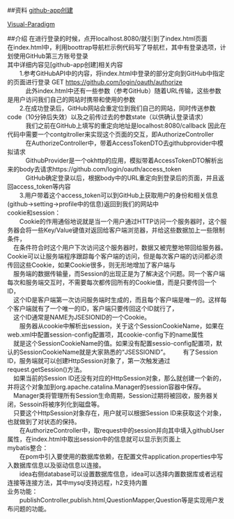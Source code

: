 ##资料
[github-app创建](https://developer.github.com/apps/building-oauth-apps/authorizing-oauth-apps/)

[Visual-Paradigm](http://www.visual-paradigm.com)

##介绍
在进行登录的时候，点开localhost.8080/就引到了index.html页面  
在index.html中，利用boottrap导航栏示例代码写了导航栏，其中有登录选项，计划使用GitHub第三方账号登录  
其中详细内容见[github-app创建]相关内容  
　　1.参考GitHubAPI中的内容，将index.html中登录的部分定向到GitHub中指定的页面进行登录 GET https://github.com/login/oauth/authorize  
　　　此外index.html中还有一些参数（参考GitHub）随着URL传输，这些参数是用户访问我们自己的网站时携带和使用的参数  
　　2.在成功登录后，GitHub网站会重定位到我们自己的网站，同时传送参数code（10分钟后失效）以及之前传过去的参数state（以供确认登录请求）  
　　　我们之前在GitHub上填写的重定向地址是localhost:8080/callback 因此在代码中需要一个contgitroller来实现这个页面的交互，即AuthorizeController  
　　　在AuthorizeController中，带着AccessTokenDTO去githubprovider中模拟请求  
　　　GithubProvider是一个okhttp的应用，模拟带着AccessTokenDTO解析出来的body去请求https://github.com/login/oauth/access_token  
　　　GitHub确定登录以后，根据body中的URL重定向到登录后的页面，并且返回access_token等内容  
　　3.用户带着这个access_token可以到GitHub上获取用户的身份和相关信息(github->setting->profile中的信息)返回到我们的网站中  
cookie和session：   
　　Cookie的作用通俗地说就是当一个用户通过HTTP访问一个服务器时，这个服务器会将一些Key/Value键值对返回给客户端浏览器，并给这些数据加上一些限制条件，  
　在条件符合时这个用户下次访问这个服务器时，数据又被完整地带回给服务器。　
　　Cookie可以让服务端程序跟踪每个客户端的访问，但是每次客户端的访问都必须传回这些Cookie，如果Cookie很多，则无形地增加了客户端与  
　服务端的数据传输量，而Session的出现正是为了解决这个问题。同一个客户端每次和服务端交互时，不需要每次都传回所有的Cookie值，而是只要传回一个ID，  
　这个ID是客户端第一次访问服务端时生成的，而且每个客户端是唯一的。这样每个客户端就有了一个唯一的ID，客户端只要传回这个ID就行了，  
　这个ID通常是NAME为JSESIONID的一个Cookie。  
　　服务器从cookie中解析出session，关于这个SessionCookieName，如果在web.xml中配置session-config配置项，其cookie-config下的name属性  
　就是这个SessionCookieName的值。如果没有配置sessio-config配置项，默认的SessionCookieName就是大家熟悉的“JSESSIONID”。
　　有了Session ID，服务端就可以创建HttpSession对象了，第一次触发通过request.getSession()方法。  
　如果当前的Session ID还没有对应的HttpSession对象，那么就创建一个新的，并将这个对象加到org.apache.catalina.Manager的session容器中保存。  
　Manager类将管理所有Session生命周期，Session过期将被回收，服务器关闭，Sessoin将被序列化到磁盘等。  
　只要这个HttpSession对象存在，用户就可以根据Session ID来获取这个对象，也就做到了对状态的保持。  
　　在AuthorizeController中，取request中的session并向其中填入githubUser属性，在index.html中取出session中的信息就可以显示到页面上  
mybatis整合：  
　　在pom中引入要使用的数据库依赖，在配置文件application.properties中写入数据库信息以及驱动信息以连接。  
　　idea右侧database可以设置数据库信息，idea可以选择内置数据库或者远程连接等连接方法，其中mysql支持远程，h2支持内置  
业务功能：  
　　publishController,publish.html,QuestionMapper,Question等是实现用户发布问题的功能。

